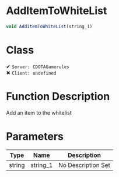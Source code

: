 # AddItemToWhiteList
```js	
void AddItemToWhiteList(string_1)
```
# Class
✔ `Server: CDOTAGamerules`  
✖ `Client: undefined`  

# Function Description
Add an item to the whitelist
# Parameters
Type|Name|Description
--|--|--
string|string_1|No Description Set
